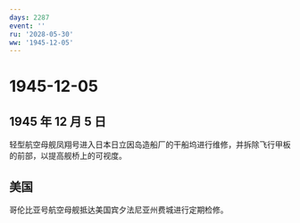 ```yaml
---
days: 2287
event: ''
ru: '2028-05-30'
ww: '1945-12-05'
---
```


# 1945-12-05

## 1945 年 12 月 5 日

轻型航空母舰凤翔号进入日本日立因岛造船厂的干船坞进行维修，并拆除飞行甲板的前部，以提高舰桥上的可视度。

## 美国

哥伦比亚号航空母舰抵达美国宾夕法尼亚州费城进行定期检修。